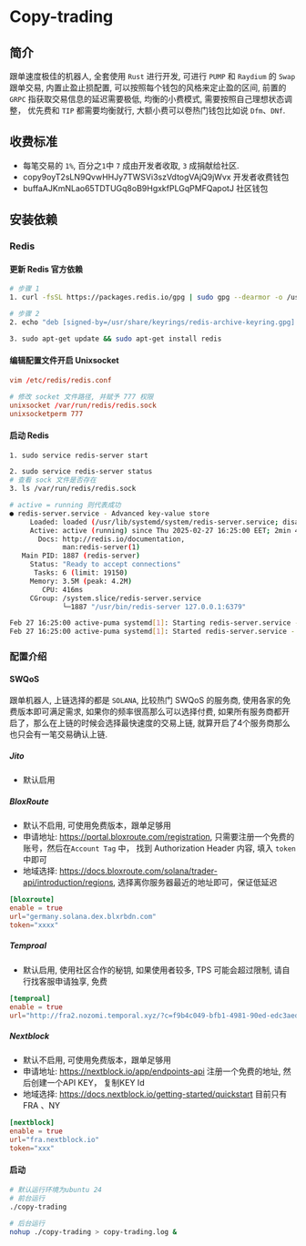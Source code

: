 
# Copy-trading

## 简介

跟单速度极佳的机器人, 全套使用 `Rust` 进行开发, 可进行 `PUMP` 和 `Raydium` 的 `Swap` 跟单交易, 内置止盈止损配置, 可以按照每个钱包的风格来定止盈的区间, 前置的`GRPC` 指获取交易信息的延迟需要极低, 均衡的小费模式, 需要按照自己理想状态调整， 优先费和 `TIP` 都需要均衡就行, 大额小费可以卷热门钱包比如说 `Dfm`、`DNf`.

## 收费标准

- 每笔交易的 `1%`, 百分之`1`中 `7` 成由开发者收取, `3` 成捐献给社区.
- copy9oyT2sLN9QvwHHJy7TWSVi3szVdtogVAjQ9jWvx 开发者收费钱包
- buffaAJKmNLao65TDTUGq8oB9HgxkfPLGqPMFQapotJ 社区钱包

## 安装依赖

### Redis

#### 更新 Redis 官方依赖

``` bash
# 步骤 1
1. curl -fsSL https://packages.redis.io/gpg | sudo gpg --dearmor -o /usr/share/keyrings/redis-archive-keyring.gpg

# 步骤 2
2. echo "deb [signed-by=/usr/share/keyrings/redis-archive-keyring.gpg] https://packages.redis.io/deb $(lsb_release -cs) main" | sudo tee /etc/apt/sources.list.d/redis.list

3. sudo apt-get update && sudo apt-get install redis
```

#### 编辑配置文件开启 Unixsocket

``` conf
vim /etc/redis/redis.conf

# 修改 socket 文件路径, 并赋予 777 权限
unixsocket /var/run/redis/redis.sock
unixsocketperm 777
```

#### 启动 Redis

``` bash
1. sudo service redis-server start

2. sudo service redis-server status
# 查看 sock 文件是否存在
3. ls /var/run/redis/redis.sock

# active = running 则代表成功
● redis-server.service - Advanced key-value store
     Loaded: loaded (/usr/lib/systemd/system/redis-server.service; disabled; preset: enable>
     Active: active (running) since Thu 2025-02-27 16:25:00 EET; 2min 44s ago
       Docs: http://redis.io/documentation,
             man:redis-server(1)
   Main PID: 1887 (redis-server)
     Status: "Ready to accept connections"
      Tasks: 6 (limit: 19150)
     Memory: 3.5M (peak: 4.2M)
        CPU: 416ms
     CGroup: /system.slice/redis-server.service
             └─1887 "/usr/bin/redis-server 127.0.0.1:6379"

Feb 27 16:25:00 active-puma systemd[1]: Starting redis-server.service - Advanced key-value >
Feb 27 16:25:00 active-puma systemd[1]: Started redis-server.service - Advanced key-value >
```

### 配置介绍

#### SWQoS

跟单机器人, 上链选择的都是 `SOLANA`, 比较热门 SWQoS 的服务商, 使用各家的免费版本即可满足需求, 如果你的频率很高那么可以选择付费, 如果所有服务商都开启了，那么在上链的时候会选择最快速度的交易上链, 就算开启了4个服务商那么也只会有一笔交易确认上链.

##### Jito

- 默认启用

##### BloxRoute

- 默认不启用, 可使用免费版本，跟单足够用
- 申请地址: <https://portal.bloxroute.com/registration>, 只需要注册一个免费的账号，然后在`Account Tag` 中， 找到 Authorization Header 内容, 填入 `token` 中即可
- 地域选择: <https://docs.bloxroute.com/solana/trader-api/introduction/regions>, 选择离你服务器最近的地址即可，保证低延迟

``` toml
[bloxroute]
enable = true
url="germany.solana.dex.blxrbdn.com"
token="xxxx"
```

##### Temproal

- 默认启用, 使用社区合作的秘钥, 如果使用者较多, TPS 可能会超过限制, 请自行找客服申请独享, 免费

``` toml
[temproal]
enable = true
url="http://fra2.nozomi.temporal.xyz/?c=f9b4c049-bfb1-4981-90ed-edc3aed018fb"
```

##### Nextblock

- 默认不启用, 可使用免费版本，跟单足够用
- 申请地址: <https://nextblock.io/app/endpoints-api> 注册一个免费的地址, 然后创建一个API KEY， 复制KEY Id
- 地域选择: <https://docs.nextblock.io/getting-started/quickstart> 目前只有 FRA 、NY

``` toml
[nextblock]
enable = true
url="fra.nextblock.io"
token="xxx"
```

#### 启动

``` bash
# 默认运行环境为ubuntu 24
# 前台运行
./copy-trading

# 后台运行
nohup ./copy-trading > copy-trading.log &
```

